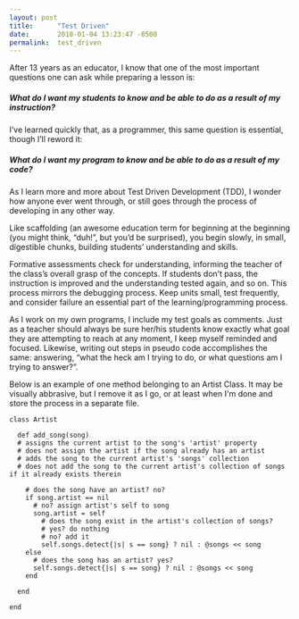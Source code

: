 ```yaml
---
layout: post
title:      "Test Driven"
date:       2018-01-04 13:23:47 -0500
permalink:  test_driven
---
```



After 13 years as an educator, I know that one of the most important questions one can ask while preparing a lesson is:
##### What do I want my students to know and be able to do as a result of my instruction?

I’ve learned quickly that, as a programmer,  this same question is essential, though I’ll reword it: 
##### What do I want my program to know and be able to do as a result of my code?
As I learn more and more about Test Driven Development (TDD), I wonder how anyone ever went through, or still goes through the process of developing in any other way.

Like scaffolding (an awesome education term for beginning at the beginning (you might think, “duh!”, but you’d be surprised), you begin slowly, in small, digestible chunks, building students’ understanding and skills.

Formative assessments check for understanding, informing the teacher of the class’s overall grasp of the concepts. If students don’t pass, the instruction is improved and the understanding tested again, and so on. This process mirrors the debugging process. Keep units small, test frequently, and consider failure an essential part of the learning/programming process.

As I work on my own programs, I include my test goals as comments. Just as a teacher should always be sure her/his students know exactly what goal they are attempting to reach at any moment, I keep myself reminded and focused. Likewise, writing out steps in pseudo code accomplishes the same: answering, “what the heck am I trying to do, or what questions am I trying to answer?”.

Below is an example of one method belonging to an Artist Class. It may be  visually abbrasive, but I remove it as I go, or at least when I'm done and store the process in a separate file.
```
class Artist

  def add_song(song)
  # assigns the current artist to the song's 'artist' property
  # does not assign the artist if the song already has an artist
  # adds the song to the current artist's 'songs' collection
  # does not add the song to the current artist's collection of songs if it already exists therein

    # does the song have an artist? no?
    if song.artist == nil
      # no? assign artist's self to song
      song.artist = self
        # does the song exist in the artist's collection of songs?
        # yes? do nothing
        # no? add it
        self.songs.detect{|s| s == song} ? nil : @songs << song
    else
      # does the song has an artist? yes?
      self.songs.detect{|s| s == song} ? nil : @songs << song
    end
    
  end
  
end
```
